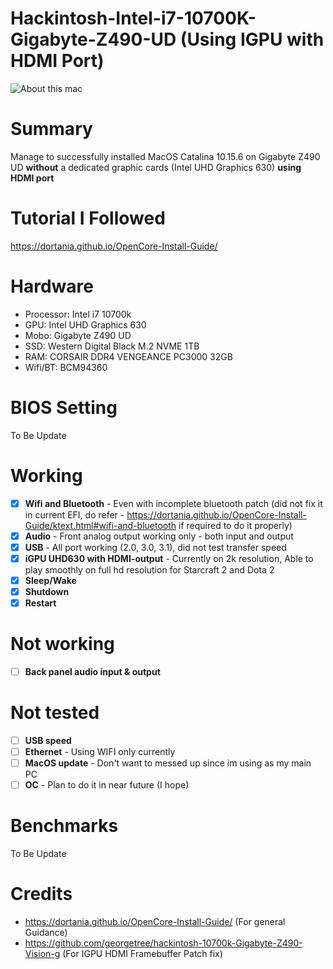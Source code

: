 # Hackintosh-Intel-i7-10700K-Gigabyte-Z490-UD (Using IGPU with HDMI Port)

![About this mac](/img/Screenshot2020-08-20at2.35.25AM.png)

# Summary
Manage to successfully installed MacOS Catalina 10.15.6 on Gigabyte Z490 UD **without** a dedicated graphic cards (Intel UHD Graphics 630) **using HDMI port**

# Tutorial I Followed
https://dortania.github.io/OpenCore-Install-Guide/

# Hardware
- Processor: Intel i7 10700k
- GPU: Intel UHD Graphics 630
- Mobo: Gigabyte Z490 UD
- SSD: Western Digital Black M.2 NVME 1TB
- RAM: CORSAIR DDR4 VENGEANCE PC3000 32GB 
- Wifi/BT: BCM94360

# BIOS Setting
To Be Update

# Working
- [x] **Wifi and Bluetooth** - Even with incomplete bluetooth patch (did not fix it in current EFI, do refer - https://dortania.github.io/OpenCore-Install-Guide/ktext.html#wifi-and-bluetooth if required to do it properly)
- [x] **Audio** - Front analog output working only - both input and output
- [x] **USB** - All port working (2.0, 3.0, 3.1), did not test transfer speed
- [x] **iGPU UHD630 with HDMI-output** - Currently on 2k resolution, Able to play smoothly on full hd resolution for Starcraft 2 and Dota 2
- [x] **Sleep/Wake**
- [x] **Shutdown**
- [x] **Restart**

# Not working
- [ ] **Back panel audio input & output**

# Not tested
- [ ] **USB speed**
- [ ] **Ethernet** - Using WIFI only currently
- [ ] **MacOS update** - Don't want to messed up since im using as my main PC
- [ ] **OC** - Plan to do it in near future (I hope)

# Benchmarks
To Be Update

# Credits
- https://dortania.github.io/OpenCore-Install-Guide/ (For general Guidance)
- https://github.com/georgetree/hackintosh-10700k-Gigabyte-Z490-Vision-g (For IGPU HDMI Framebuffer Patch fix)
